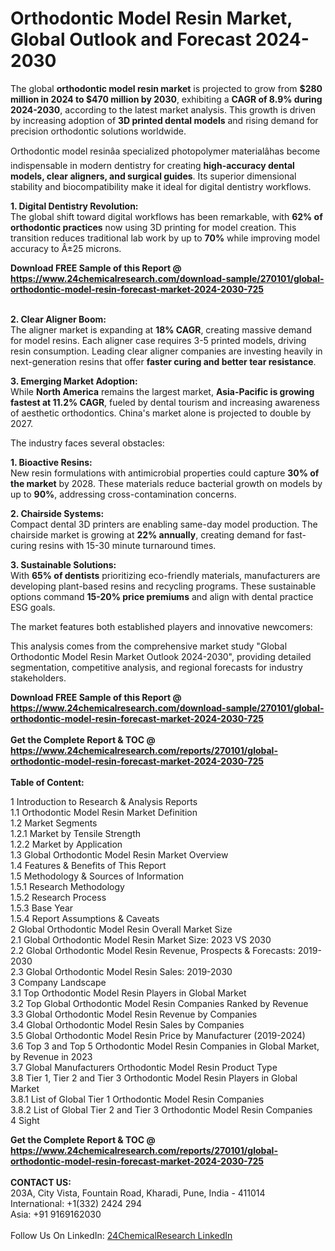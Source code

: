 <h1>Orthodontic Model Resin Market, Global Outlook and Forecast 2024-2030</h1><p>The global <strong>orthodontic model resin market</strong> is projected to grow from <strong>$280 million in 2024 to $470 million by 2030</strong>, exhibiting a <strong>CAGR of 8.9% during 2024-2030</strong>, according to the latest market analysis. This growth is driven by increasing adoption of <strong>3D printed dental models</strong> and rising demand for precision orthodontic solutions worldwide.</p><p>Orthodontic model resinâa specialized photopolymer materialâhas become indispensable in modern dentistry for creating <strong>high-accuracy dental models, clear aligners, and surgical guides</strong>. Its superior dimensional stability and biocompatibility make it ideal for digital dentistry workflows.</p><p><strong>1. Digital Dentistry Revolution:</strong><br>
The global shift toward digital workflows has been remarkable, with <strong>62% of orthodontic practices</strong> now using 3D printing for model creation. This transition reduces traditional lab work by up to <strong>70%</strong> while improving model accuracy to Â±25 microns.</p><div><b>Download FREE Sample of this Report @ 
            <a href="https://www.24chemicalresearch.com/download-sample/270101/global-orthodontic-model-resin-forecast-market-2024-2030-725">
            https://www.24chemicalresearch.com/download-sample/270101/global-orthodontic-model-resin-forecast-market-2024-2030-725</a></b></div><br><p><strong>2. Clear Aligner Boom:</strong><br>
The aligner market is expanding at <strong>18% CAGR</strong>, creating massive demand for model resins. Each aligner case requires 3-5 printed models, driving resin consumption. Leading clear aligner companies are investing heavily in next-generation resins that offer <strong>faster curing and better tear resistance</strong>.</p><p><strong>3. Emerging Market Adoption:</strong><br>
While <strong>North America</strong> remains the largest market, <strong>Asia-Pacific is growing fastest at 11.2% CAGR</strong>, fueled by dental tourism and increasing awareness of aesthetic orthodontics. China's market alone is projected to double by 2027.</p><p>The industry faces several obstacles:</p><p><strong>1. Bioactive Resins:</strong><br>
New resin formulations with antimicrobial properties could capture <strong>30% of the market</strong> by 2028. These materials reduce bacterial growth on models by up to <strong>90%</strong>, addressing cross-contamination concerns.</p><p><strong>2. Chairside Systems:</strong><br>
Compact dental 3D printers are enabling same-day model production. The chairside market is growing at <strong>22% annually</strong>, creating demand for fast-curing resins with 15-30 minute turnaround times.</p><p><strong>3. Sustainable Solutions:</strong><br>
With <strong>65% of dentists</strong> prioritizing eco-friendly materials, manufacturers are developing plant-based resins and recycling programs. These sustainable options command <strong>15-20% price premiums</strong> and align with dental practice ESG goals.</p><p>The market features both established players and innovative newcomers:</p><p>This analysis comes from the comprehensive market study "Global Orthodontic Model Resin Market Outlook 2024-2030", providing detailed segmentation, competitive analysis, and regional forecasts for industry stakeholders.</p><div><b>Download FREE Sample of this Report @ 
            <a href="https://www.24chemicalresearch.com/download-sample/270101/global-orthodontic-model-resin-forecast-market-2024-2030-725">
            https://www.24chemicalresearch.com/download-sample/270101/global-orthodontic-model-resin-forecast-market-2024-2030-725</a></b></div><br><div><b>Get the Complete Report & TOC @ 
            <a href="https://www.24chemicalresearch.com/reports/270101/global-orthodontic-model-resin-forecast-market-2024-2030-725">
            https://www.24chemicalresearch.com/reports/270101/global-orthodontic-model-resin-forecast-market-2024-2030-725</a></b></div><br>
            <b>Table of Content:</b><p>1 Introduction to Research & Analysis Reports<br />
    1.1 Orthodontic Model Resin Market Definition<br />
    1.2 Market Segments<br />
        1.2.1 Market by Tensile Strength<br />
        1.2.2 Market by Application<br />
    1.3 Global Orthodontic Model Resin Market Overview<br />
    1.4 Features & Benefits of This Report<br />
    1.5 Methodology & Sources of Information<br />
        1.5.1 Research Methodology<br />
        1.5.2 Research Process<br />
        1.5.3 Base Year<br />
        1.5.4 Report Assumptions & Caveats<br />
2 Global Orthodontic Model Resin Overall Market Size<br />
    2.1 Global Orthodontic Model Resin Market Size: 2023 VS 2030<br />
    2.2 Global Orthodontic Model Resin Revenue, Prospects & Forecasts: 2019-2030<br />
    2.3 Global Orthodontic Model Resin Sales: 2019-2030<br />
3 Company Landscape<br />
    3.1 Top Orthodontic Model Resin Players in Global Market<br />
    3.2 Top Global Orthodontic Model Resin Companies Ranked by Revenue<br />
    3.3 Global Orthodontic Model Resin Revenue by Companies<br />
    3.4 Global Orthodontic Model Resin Sales by Companies<br />
    3.5 Global Orthodontic Model Resin Price by Manufacturer (2019-2024)<br />
    3.6 Top 3 and Top 5 Orthodontic Model Resin Companies in Global Market, by Revenue in 2023<br />
    3.7 Global Manufacturers Orthodontic Model Resin Product Type<br />
    3.8 Tier 1, Tier 2 and Tier 3 Orthodontic Model Resin Players in Global Market<br />
        3.8.1 List of Global Tier 1 Orthodontic Model Resin Companies<br />
        3.8.2 List of Global Tier 2 and Tier 3 Orthodontic Model Resin Companies<br />
4 Sight</p><div><b>Get the Complete Report & TOC @ 
            <a href="https://www.24chemicalresearch.com/reports/270101/global-orthodontic-model-resin-forecast-market-2024-2030-725">
            https://www.24chemicalresearch.com/reports/270101/global-orthodontic-model-resin-forecast-market-2024-2030-725</a></b></div><br><b>CONTACT US:</b><br>
            203A, City Vista, Fountain Road, Kharadi, Pune, India - 411014<br>
            International: +1(332) 2424 294<br>
            Asia: +91 9169162030 <br><br>
            Follow Us On LinkedIn: <a href="https://www.linkedin.com/company/24chemicalresearch/">24ChemicalResearch LinkedIn</a>
